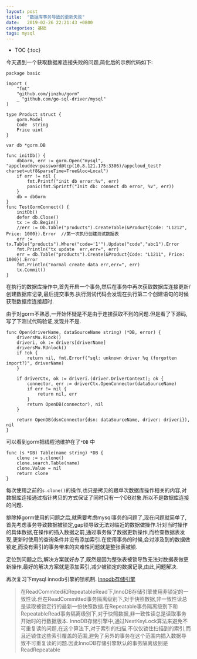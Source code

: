 ```yaml
---
layout: post
title:  "数据库事务导致的更新失败"
date:   2019-02-26 22:21:43 +0800
categories: 基础
tags: mysql
---
```


* TOC
{:toc}


今天遇到一个获取数据库连接失败的问题,简化后的示例代码如下:

```
package basic

import (
	"fmt"
	"github.com/jinzhu/gorm"
	_ "github.com/go-sql-driver/mysql"
)

type Product struct {
	gorm.Model
	Code  string
	Price uint
}

var db *gorm.DB

func initDb() {
	dbGorm, err := gorm.Open("mysql", "appclouddev:password@tcp(10.8.121.175:3306)/appcloud_test?charset=utf8&parseTime=True&loc=Local")
	if err != nil {
		fmt.Printf("init db error:%v", err)
		panic(fmt.Sprintf("Init db: connect db error, %v", err))
	}
	db = dbGorm
}
func TestGormConnect() {
	initDb()
	defer db.Close()
	tx := db.Begin()
	//err := Db.Table("products").CreateTable(&Product{Code: "L1212", Price: 1000}).Error  //第一次执行创建测试数据表
	err := tx.Table("products").Where("code='1'").Update("code","abc1").Error
	fmt.Println("tx update  err,err=", err)
	err = db.Table("products").Create(&Product{Code: "L1211", Price: 1000}).Error
	fmt.Println("normal create data err,err=", err)
	tx.Commit()
}

```

在执行的数据库操作中,首先开启一个事务,然后在事务中再次获取数据库连接更新/创建数据库记录,最后提交事务.执行测试代码会发现在执行第二个创建语句的时候获取数据库连接超时.

由于对gorm不熟悉,一开始怀疑是不是由于连接获取不到的问题.但是看了下源码,写了下测试代码验证,发现并不是.

```
func Open(driverName, dataSourceName string) (*DB, error) {
	driversMu.RLock()
	driveri, ok := drivers[driverName]
	driversMu.RUnlock()
	if !ok {
		return nil, fmt.Errorf("sql: unknown driver %q (forgotten import?)", driverName)
	}

	if driverCtx, ok := driveri.(driver.DriverContext); ok {
		connector, err := driverCtx.OpenConnector(dataSourceName)
		if err != nil {
			return nil, err
		}
		return OpenDB(connector), nil
	}

	return OpenDB(dsnConnector{dsn: dataSourceName, driver: driveri}), nil
}
```
可以看到gorm把线程池维护在了`*DB` 中

```
func (s *DB) Table(name string) *DB {
	clone := s.clone()
	clone.search.Table(name)
	clone.Value = nil
	return clone
}
```
每次使用之前的`s.clone()`的操作,也只是拷贝的跟单次数据库操作相关的内容,对数据库连接通过指针拷贝的方式保证了同时只有一个DB对象.所以不是数据库连接的问题.

排除掉gorm使用的问题之后,就需要考虑mysql事务的问题了,现在问题就简单了,首先考虑事务导致数据被锁定,gap锁导致无法对临近的数据做操作.针对当时操作的具体数据,在操作的插入数据之前,通过事务做了数据更新操作,而检查数据表发现,更新时使用的查询条件并没有添加索引.在使用事务的时候,会对涉及到的数据做锁定,而没有索引的事务带来的灾难性问题就是整张表被锁.

定位到问题之后,解决方案就好办了,既然是因为整张表被锁导致无法对数据表做更新操作,最好的解决方案就是添加索引,减少被锁定的数据记录,由此,问题解决.

再次复习下mysql innodb引擎的锁机制.  [Innodb存储引擎](https://swa19.github.io/%E5%9F%BA%E7%A1%80/2018/02/23/innodb.html)

>在ReadCommited和RepeatableRead下,InnoDB存储引擎使用非锁定的一致性读.但在ReadCommitted事务隔离级别下,对于快照数据,非一致性读总是读取被锁定行的最新一份快照数据.在Repeatable事务隔离级别下和RepeatableRead事务隔离级别下,对于快照数据,非一致性读总是读取事务开始时的行数据版本.
InnoDB存储引擎中,通过NextKeyLock算法来避免不可重复读的问题,在这个算法下,对于索引的扫描,不仅仅锁住扫描到的索引,而且还锁住这些索引覆盖的范围,避免了另外的事务在这个范围内插入数据导致不可重复读的问题.因此InnoDB存储引擎默认的事务隔离级别是ReadRepeatable